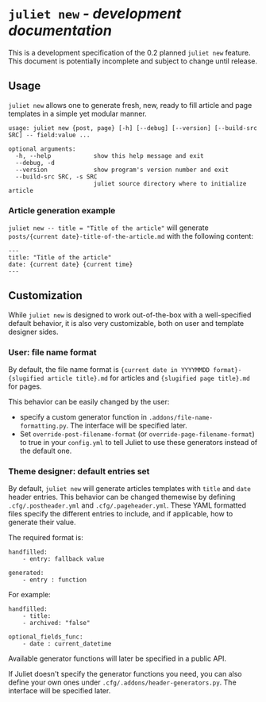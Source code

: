 # `juliet new` *- development documentation*

This is a development specification of the 0.2 planned `juliet new` feature.
This document is potentially incomplete and subject to change until release.

## Usage

`juliet new` allows one to generate fresh, new, ready to fill article and page
templates in a simple yet modular manner.

```
usage: juliet new {post, page} [-h] [--debug] [--version] [--build-src SRC] -- field:value ...

optional arguments:
  -h, --help            show this help message and exit
  --debug, -d
  --version             show program's version number and exit
  --build-src SRC, -s SRC
                        juliet source directory where to initialize article
```

### Article generation example

`juliet new -- title = "Title of the article"` will generate
`posts/{current date}-title-of-the-article.md` with the following content:

    ---
    title: "Title of the article"
    date: {current date} {current time}
    ---

## Customization

While `juliet new` is designed to work out-of-the-box with a well-specified
default behavior, it is also very customizable, both on user and template
designer sides.

### User: file name format

By default, the file name format is `{current date in YYYYMMDD format}-{slugified
article title}.md` for articles and `{slugified page title}.md` for pages.

This behavior can be easily changed by the user:
 * specify a custom generator function in `.addons/file-name-formatting.py`. The
   interface will be specified later.
 * Set `override-post-filename-format` (or `override-page-filename-format`) to
   true in your `config.yml` to tell Juliet to use these generators instead of
   the default one.

### Theme designer: default entries set

By default, `juliet new` will generate articles templates with `title` and `date`
header entries. This behavior can be changed themewise by defining `.cfg/.postheader.yml`
and `.cfg/.pageheader.yml`. These YAML formatted files specify the different
entries to include, and if applicable, how to generate their value.

The required format is:

    handfilled:
        - entry: fallback value

    generated:
        - entry : function

For example:

    handfilled:
        - title:
        - archived: "false"

    optional_fields_func:
        - date : current_datetime

Available generator functions will later be specified in a public API.

If Juliet doesn't specify the generator functions you need, you can also define
your own ones under `.cfg/.addons/header-generators.py`. The interface will be
specified later.
